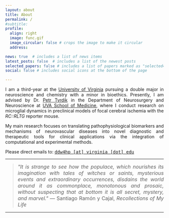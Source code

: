 ```yaml
---
layout: about
title: About
permalink: /
#subtitle:
profile:
  align: right
  image: func.gif
  image_circular: false # crops the image to make it circular
  address:

news: true  # includes a list of news items
latest_posts: false  # includes a list of the newest posts
selected_papers: false # includes a list of papers marked as "selected={true}"
social: false # includes social icons at the bottom of the page

---
```

<p style="text-align: justify;">I am a third-year at the <a href='https://www.virginia.edu/'>University of Virginia</a> pursuing a double major in neuroscience and chemistry with a minor in bioethics. Presently, I am advised by Dr. <a href='https://med.virginia.edu/bims/faculty/?facbio=1&id=48788'>Petr Tvrdik</a> in the Department of Neurosurgery and Neuroscience at <a href='https://med.virginia.edu/'>UVA School of Medicine</a>, where I conduct research on microglial dynamics in preclinical models of focal cerebral ischemia with the <i>RC::RLTG</i> reporter mouse.</p>

<p style="text-align: justify;">My main research focuses on translating pathophysiological biomarkers and mechanisms of neurovascular diseases into novel diagnostic and therapeutic tools for clinical applications via the integration of computational and experimental methods.</p>

<p style="text-align: justify;">Please direct emails to: <a href='mailto:ddw4hp@virginia.edu'><tt>ddw4hp [at] virginia [dot] edu</tt></a></p>

<hr>

<blockquote style="text-align: justify;">
    <font size="3"><i>"It is strange to see how the populace, which nourishes its imagination with tales of witches or saints, mysterious events and extraordinary occurrences, disdains the world around it as commonplace, monotonous and prosaic, without suspecting that at bottom it is all secret, mystery, and marvel."</i> ― Santiago Ramón y Cajal, <i>Recollections of My Life</i></font>
</blockquote>

<hr>
